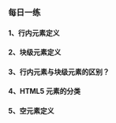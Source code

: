 ### 每日一练

#### 1、行内元素定义



#### 2、块级元素定义



#### 3、行内元素与块级元素的区别？



#### 4、HTML5 元素的分类



#### 5、空元素定义   

​		
